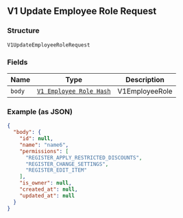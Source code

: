 ## V1 Update Employee Role Request

### Structure

`V1UpdateEmployeeRoleRequest`

### Fields

| Name | Type | Description |
|  --- | --- | --- |
| `body` | [`V1 Employee Role Hash`](/doc/models/v1-employee-role.md) | V1EmployeeRole |

### Example (as JSON)

```json
{
  "body": {
    "id": null,
    "name": "name6",
    "permissions": [
      "REGISTER_APPLY_RESTRICTED_DISCOUNTS",
      "REGISTER_CHANGE_SETTINGS",
      "REGISTER_EDIT_ITEM"
    ],
    "is_owner": null,
    "created_at": null,
    "updated_at": null
  }
}
```

